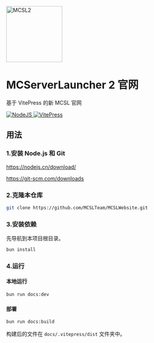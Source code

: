 <div class="image-container">
  <img src="https://img.fastmirror.net/s/2023/10/29/653deb00353b8.png" alt="MCSL2" height="150">
</div>


# MCServerLauncher 2 官网

基于 VitePress 的新 MCSL 官网  

<div>
    <a href="https://nodejs.org">
    <img src="https://img.shields.io/badge/NodeJS-18.13.0-green.svg?style=for-the-badge" alt="NodeJS">
    </a>
    <a href="https://vitepress.dev/">
    <img src="https://img.shields.io/badge/VitePress-latest-blue.svg?style=for-the-badge" alt="VitePress">
    </a>
</div>

## 用法

### 1.安装 Node.js 和 Git

<https://nodejs.cn/download/>

<https://git-scm.com/downloads>

### 2.克隆本仓库

```bash
git clone https://github.com/MCSLTeam/MCSLWebsite.git
```

### 3.安装依赖

先导航到本项目根目录。

```bash
bun install
```

### 4.运行

#### 本地运行

```bash
bun run docs:dev
```

#### 部署

```bash
bun run docs:build
```

构建后的文件在 `docs/.vitepress/dist` 文件夹中。
